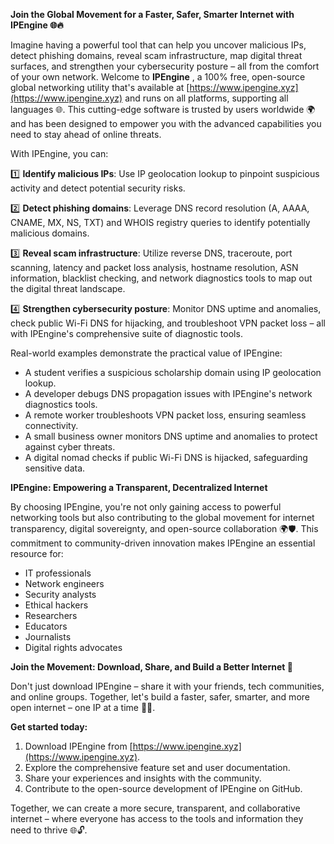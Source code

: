 **Join the Global Movement for a Faster, Safer, Smarter Internet with IPEngine 🌐🔥**

Imagine having a powerful tool that can help you uncover malicious IPs, detect phishing domains, reveal scam infrastructure, map digital threat surfaces, and strengthen your cybersecurity posture – all from the comfort of your own network. Welcome to **IPEngine** , a 100% free, open-source global networking utility that's available at [https://www.ipengine.xyz](https://www.ipengine.xyz) and runs on all platforms, supporting all languages 🌐. This cutting-edge software is trusted by users worldwide 🌍 and has been designed to empower you with the advanced capabilities you need to stay ahead of online threats.

With IPEngine, you can:

1️⃣ **Identify malicious IPs**: Use IP geolocation lookup to pinpoint suspicious activity and detect potential security risks. 

2️⃣ **Detect phishing domains**: Leverage DNS record resolution (A, AAAA, CNAME, MX, NS, TXT) and WHOIS registry queries to identify potentially malicious domains.

3️⃣ **Reveal scam infrastructure**: Utilize reverse DNS, traceroute, port scanning, latency and packet loss analysis, hostname resolution, ASN information, blacklist checking, and network diagnostics tools to map out the digital threat landscape.

4️⃣ **Strengthen cybersecurity posture**: Monitor DNS uptime and anomalies, check public Wi-Fi DNS for hijacking, and troubleshoot VPN packet loss – all with IPEngine's comprehensive suite of diagnostic tools.

Real-world examples demonstrate the practical value of IPEngine:

* A student verifies a suspicious scholarship domain using IP geolocation lookup.
* A developer debugs DNS propagation issues with IPEngine's network diagnostics tools.
* A remote worker troubleshoots VPN packet loss, ensuring seamless connectivity.
* A small business owner monitors DNS uptime and anomalies to protect against cyber threats.
* A digital nomad checks if public Wi-Fi DNS is hijacked, safeguarding sensitive data.

**IPEngine: Empowering a Transparent, Decentralized Internet**

By choosing IPEngine, you're not only gaining access to powerful networking tools but also contributing to the global movement for internet transparency, digital sovereignty, and open-source collaboration 🌍🛡️. This commitment to community-driven innovation makes IPEngine an essential resource for:

* IT professionals
* Network engineers
* Security analysts
* Ethical hackers
* Researchers
* Educators
* Journalists
* Digital rights advocates

**Join the Movement: Download, Share, and Build a Better Internet 🚀**

Don't just download IPEngine – share it with your friends, tech communities, and online groups. Together, let's build a faster, safer, smarter, and more open internet – one IP at a time 🔗📡.

**Get started today:**

1. Download IPEngine from [https://www.ipengine.xyz](https://www.ipengine.xyz).
2. Explore the comprehensive feature set and user documentation.
3. Share your experiences and insights with the community.
4. Contribute to the open-source development of IPEngine on GitHub.

Together, we can create a more secure, transparent, and collaborative internet – where everyone has access to the tools and information they need to thrive 🌐🔓.